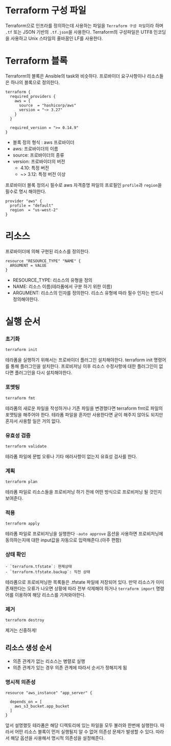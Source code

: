 # Terraform 구성 파일
Terraform으로 인프라를 정의하는데 사용하는 파일을 `Terraform 구성 파일`이라 하며 `.tf` 또는 JSON 기반의 `.tf.json`을 사용한다.
Terraform의 구성파일은 UTF8 인코딩을 사용하고 Unix 스타일의 줄바꿈인 LF를 사용한다.

# Terraform 블록

Terraform의 블록은 Ansible의 task와 비슷하다. 프로바이더 요구사항이나 리소스들은 하나의 블록으로 정의한다.


```
terraform {
  required_providers {
    aws = {
      source  = "hashicorp/aws"
      version = "~> 3.27"
    }
  }

  required_version = ">= 0.14.9"
}
```
- 블록 정의 형식 : aws 프로바이더
- aws: 프로바이더의 이름
- source: 프로바이더의 종류
- version: 프로바이더의 버전
	- 4.10: 특정 버전
	- ~> 3.12: 특정 버전 이상

프로바이더 블록 정의시 필수로 aws 자격증명 파일의 프로필인 `profile`과 `region`을 필수로 명시 해야한다.

```
provider "aws" {
  profile = "default"
  region  = "us-west-2"
}
```

# 리소스
프로바이더에 의해 구현된 리소스를 정의한다.

```
resource "RESOURCE_TYPE" "NAME" {
  ARGUMENT = VALUE
}
```
- RESOURCE_TYPE: 리소스의 유형을 정의
- NAME: 리소스 이름(테라폼에서 구분 하기 위한 이름)
- ARGUMENT: 리소스의 인자를 정의한다. 리소스 유형에 따라 필수 인자는 반드시 정의해야한다.

# 실행 순서

### 초기화
```
terraform init
```
테라폼을 실행하기 위해서는 프로바이더 플러그인 설치해야한다. terraform init 명령어를 통해 플러그인을 설치한다.
프로비저닝 이후 리소스 수정사항에 대한 플러그인이 없다면 플러그인을 다시 설치해야한다.

### 포멧팅
```
terraform fmt
```

테라폼의 새로운 파일을 작성하거나 기존 파일을 변경했다면 terraform fmt로 파일의 포맷팅을 해주어야 한다. 테라폼 파일을 혼자만 사용한다면 굳이 해주지 않아도 되지만 혼자서 사용할 일은 거의 없다.

### 유효성 검증
```
terraform validate
```

테라폼 파일에 문법 오류나 기타 에러사항이 없는지 유효성 검사를 한다.

### 계획
```
terraform plan
```

테라폼 파일로 리소스들을 프로비저닝 하기 전에 어떤 방식으로 프로비저닝 될 것인지 보여준다.


### 적용
```
terraform apply
```

테라폼 파일로 프로비저닝을 실행한다 `-auto approve` 옵션을 사용하면 프로비저닝에 동의하는지에 대한 input값을 자동으로 입력해준다.(아주 편함)

### 상태 확인
```
- `terraform.tfstate`: 현재상태 
- `terraform.tfstate.backup`: 직전 상태
```

테라폼으로 프로비저닝한 목록들은 .tfstate 파일에 저장되어 있다. 만약 리소스가 이미 존재한다는 오류가 나오면 상황에 따라 전부 삭제해야 하거나 `terraform import` 명령어를 이용하여 해당 리소스를 가져와야한다.

### 제거
```
terraform destroy
```
제거는 신중하게!


## 리소스 생성 순서
- 의존 관계가 없는 리소스는 병렬로 실행
- 의존 관계가 있는 경우 의존 관계에 따라서 순서가 정해지게 됨


### 명시적 의존성
```
resource "aws_instance" "app_server" {

  depends_on = [
    aws_s3_bucket.app_bucket
  ]
}
```

앞서 설명했듯 테라폼은 해당 디렉토리에 있는 파일을 모두 불러와 한번에 실행한다. 따라서 어떤 리소스 블록이 먼저 실행될지 알 수 없어 의존성 문제가 발생할 수 있다. 따라서 해당 옵션을 사용해서 명시적 의존성을 설정해준다.


